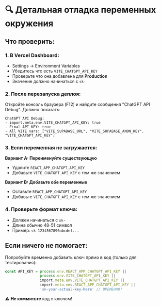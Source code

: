 # 🔍 Детальная отладка переменных окружения

## Что проверить:

### 1. В Vercel Dashboard:
- Settings → Environment Variables
- Убедитесь что есть `VITE_CHATGPT_API_KEY`
- Проверьте что она добавлена для **Production**
- Значение должно начинаться с `sk-`

### 2. После перезапуска деплоя:
Откройте консоль браузера (F12) и найдите сообщения "ChatGPT API Debug". Должно показать:

```
ChatGPT API Debug:
- import.meta.env.VITE_CHATGPT_API_KEY: true
- Final API_KEY: true
- All VITE vars: ["VITE_SUPABASE_URL", "VITE_SUPABASE_ANON_KEY", "VITE_CHATGPT_API_KEY"]
```

### 3. Если переменная не загружается:

**Вариант A: Переименуйте существующую**
- Удалите `REACT_APP_CHATGPT_API_KEY`
- Добавьте `VITE_CHATGPT_API_KEY` с тем же значением

**Вариант B: Добавьте обе переменные**
- Оставьте `REACT_APP_CHATGPT_API_KEY`
- Добавьте `VITE_CHATGPT_API_KEY` с тем же значением

### 4. Проверьте формат ключа:
- Должен начинаться с `sk-`
- Длина обычно 48-51 символ
- Пример: `sk-1234567890abcdef...`

## Если ничего не помогает:

Попробуйте временно добавить ключ прямо в код (только для тестирования):

```typescript
const API_KEY = process.env.REACT_APP_CHATGPT_API_KEY || 
                process.env.VITE_CHATGPT_API_KEY ||
                import.meta.env.VITE_CHATGPT_API_KEY ||
                import.meta.env.REACT_APP_CHATGPT_API_KEY ||
                'sk-your-actual-key-here' // ВРЕМЕННО!
```

⚠️ **Не коммитьте** код с ключом!
